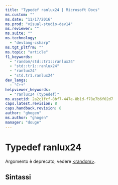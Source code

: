```yaml
---
title: "Typedef ranlux24 | Microsoft Docs"
ms.custom: ""
ms.date: "11/17/2016"
ms.prod: "visual-studio-dev14"
ms.reviewer: ""
ms.suite: ""
ms.technology: 
  - "devlang-csharp"
ms.tgt_pltfrm: ""
ms.topic: "article"
f1_keywords: 
  - "random/std::tr1::ranlux24"
  - "std::tr1::ranlux24"
  - "ranlux24"
  - "std.tr1.ranlux24"
dev_langs: 
  - "C++"
helpviewer_keywords: 
  - "ranlux24 (typedef)"
ms.assetid: 2a2c1fcf-8bf7-447e-8b1d-f78e7b6f02d7
caps.latest.revision: 8
caps.handback.revision: 8
author: "ghogen"
ms.author: "ghogen"
manager: "douge"
---
```

# Typedef ranlux24
Argomento è deprecato, vedere [\<random\>](../Topic/%3Crandom%3E.md).  
  
## Sintassi